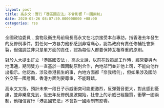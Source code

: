 ```yaml
---
layout: post
title: 高永文：實行「港區國安法」不會影響「一國兩制」
date: 2020-05-26 08:07:59.000000000 +08:00
categories: rss
---
```


全國政協委員﹑食物及衞生局前局長高永文在北京接受本台專訪，指香港去年發生的反修例事件，對任何一方暴力他都感到非常痛心，認為政府有責任修補社會撕裂，但強調並非只是單方面的責任，認為每個人都要保持互相尊重的原則。

對於人大提出訂立「港區國安法」，高永文說，以前在政策局工作時，經常要與內地溝通，期間雙方一直基於一國兩制原則合作，內地部門並非他上司，不能向他作出指示。他認為，涉及香港民生的事，內地方面都「奈我唔何」，但如果涉及國防外交等一國層面，香港方面則要尊重，不能踐踏。

高永文又指，預計未來一段日子示威衝突可能更激烈，反彈聲音更大，對此感到憂慮，並非樂意見到，但去年反修例風波開始，社會上的示威已經變質，衝擊一國兩制，他相信實行「港區國安法」不會對一國兩制有影響。
